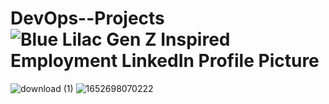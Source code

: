 # DevOps--Projects![Blue Lilac Gen Z Inspired Employment LinkedIn Profile Picture](https://user-images.githubusercontent.com/101305865/181067563-2a218e5b-0505-4cf7-bc71-bfbea4e7a6a0.png)

![download (1)](https://user-images.githubusercontent.com/101305865/181058062-e97adb6b-9bb8-4d57-b5e6-ab87418b38a5.png)
![1652698070222](https://user-images.githubusercontent.com/101305865/181067700-2ad1e161-c77a-47e9-9587-2eb156a97c25.jpg)
